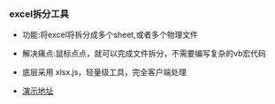 ### excel拆分工具
- 功能:将excel将拆分成多个sheet,或者多个物理文件
- 解决痛点:鼠标点点，就可以完成文件拆分，不需要编写复杂的vb宏代码
- 底层采用 xlsx.js，轻量级工具，完全客户端处理


- [演示地址](https://www.excut.cn)
